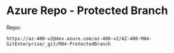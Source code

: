 # Azure Repo - Protected Branch

Repo:

```
https://az-400-v2@dev.azure.com/az-400-v2/AZ-400-M04-GitEnterprise/_git/M04-ProtectedBranch
```
